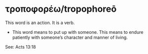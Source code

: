 # τροποφορέω/tropophoreō
This word is an action. It is a verb.
* This word means to put up with someone. This means to endure patiently with someone’s character and manner of living.

See: Acts 13:18
